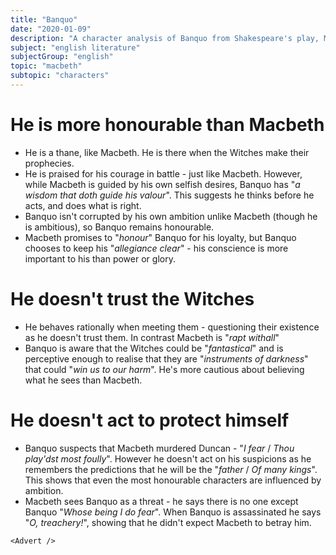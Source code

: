 ```yaml
---
title: "Banquo"
date: "2020-01-09"
description: "A character analysis of Banquo from Shakespeare's play, Macbeth."
subject: "english literature"
subjectGroup: "english"
topic: "macbeth"
subtopic: "characters"
---
```


# He is more honourable than Macbeth

- He is a thane, like Macbeth. He is there when the Witches make their prophecies.
- He is praised for his courage in battle - just like Macbeth. However, while Macbeth is guided by his own selfish desires, Banquo has "_a wisdom that doth guide his valour_". This suggests he thinks before he acts, and does what is right.
- Banquo isn't corrupted by his own ambition unlike Macbeth (though he is ambitious), so Banquo remains honourable.
- Macbeth promises to "_honour_" Banquo for his loyalty, but Banquo chooses to keep his "_allegiance clear_" - his conscience is more important to his than power or glory.

# He doesn't trust the Witches

- He behaves rationally when meeting them - questioning their existence as he doesn't trust them. In contrast Macbeth is "_rapt withall_"
- Banquo is aware that the Witches could be "_fantastical_" and is perceptive enough to realise that they are "_instruments of darkness_" that could "_win us to our harm_". He's more cautious about believing what he sees than Macbeth.

# He doesn't act to protect himself

- Banquo suspects that Macbeth murdered Duncan - "_I fear_ / _Thou play'dst most foully_". However he doesn't act on his suspicions as he remembers the predictions that he will be the "_father_ / _Of many kings_". This shows that even the most honourable characters are influenced by ambition.
- Macbeth sees Banquo as a threat - he says there is no one except Banquo "_Whose being I do fear_". When Banquo is assassinated he says "_O, treachery!_", showing that he didn't expect Macbeth to betray him.

```react
<Advert />
```
